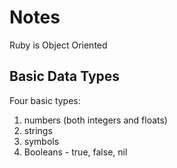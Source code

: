 # Notes

Ruby is Object Oriented 
## Basic Data Types

Four basic types:
1. numbers (both integers and floats)
2. strings
3. symbols
4. Booleans - true, false, nil
